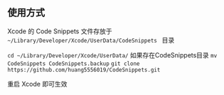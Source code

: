 ## 使用方式
Xcode 的 Code Snippets 文件存放于 `~/Library/Developer/Xcode/UserData/CodeSnippets ` 目录

`cd ~/Library/Developer/Xcode/UserData/`
如果存在CodeSnippets目录
`mv CodeSnippets CodeSnippets.backup`
`git clone https://github.com/huang5556019/CodeSnippets.git`

重启 Xcode 即可生效


